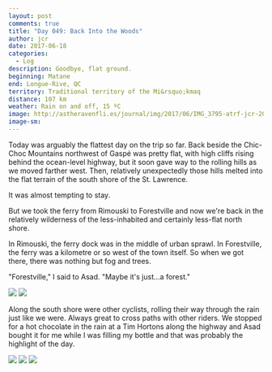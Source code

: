 ```yaml
---
layout: post
comments: true
title: "Day 049: Back Into the Woods"
author: jcr
date: 2017-06-18
categories:
  - Log
description: Goodbye, flat ground.
beginning: Matane
end: Longue-Rive, QC
territory: Traditional territory of the Mi&rsquo;kmaq 
distance: 107 km
weather: Rain on and off, 15 ºC
image: http://astheravenfli.es/journal/img/2017/06/IMG_3795-atrf-jcr-2000-web.jpg
image-sm:
---
```


Today was arguably the flattest day on the trip so far. Back beside the Chic-Choc Mountains northwest of Gaspé was pretty flat, with high cliffs rising behind the ocean-level highway, but it soon gave way to the rolling hills as we moved farther west. Then, relatively unexpectedly those hills melted into the flat terrain of the south shore of the St. Lawrence.

It was almost tempting to stay.

But we took the ferry from Rimouski to Forestville and now we're back in the relatively wilderness of the less-inhabited and certainly less-flat north shore. 

In Rimouski, the ferry dock was in the middle of urban sprawl. In Forestville, the ferry was a kilometre or so west of the town itself. So when we got there, there was nothing but fog and trees.

"Forestville," I said to Asad. "Maybe it's just&hellip;a forest."

<img src="http://astheravenfli.es/journal/img/2017/06/IMG_3813-atrf-jcr-2000-web.jpg">

<img src="http://astheravenfli.es/journal/img/2017/06/IMG_3818-atrf-jcr-2000-web.jpg">

Along the south shore were other cyclists, rolling their way through the rain just like we were. Always great to cross paths with other riders. We stopped for a hot chocolate in the rain at a Tim Hortons along the highway and Asad bought it for me while I was filling my bottle and that was probably the highlight of the day.

<img src="http://astheravenfli.es/journal/img/2017/06/IMG_3802-atrf-jcr-2000-web.jpg">

<img src="http://astheravenfli.es/journal/img/2017/06/IMG_9657-atrf-ac-2000-web.jpg">

<img src="http://astheravenfli.es/journal/img/2017/06/IMG_9661-atrf-ac-2000-web.jpg">